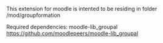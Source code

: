 This extension for moodle is intented to be residing in folder 
<moodle>/mod/groupformation

Required dependencies:
moodle-lib_groupal
https://github.com/moodlepeers/moodle-lib_groupal
